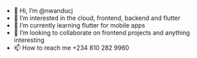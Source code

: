 - 👋 Hi, I’m @nwanducj
- 👀 I’m interested in the cloud, frontend, backend and flutter
- 🌱 I’m currently learning flutter for mobile apps
- 💞️ I’m looking to collaborate on frontend projects and anything interesting
- 📫 How to reach me +234 810 282 9960

<!---
nwanducj/nwanducj is a ✨ special ✨ repository because its `README.md` (this file) appears on your GitHub profile.
You can click the Preview link to take a look at your changes.
--->
